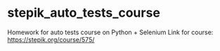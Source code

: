 # stepik_auto_tests_course
Homework for auto tests course on Python + Selenium
Link for course: https://stepik.org/course/575/
